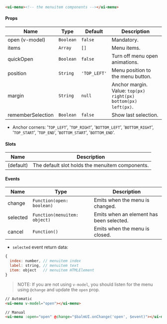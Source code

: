 ```html
<ui-menu><!-- the menuitem components --></ui-menu>
```

#### Props

| Name              | Type      | Default      | Description                                                    |
| ----------------- | --------- | ------------ | -------------------------------------------------------------- |
| open (v-model)    | `Boolean` | `false`      | Mandatory.                                                     |
| items             | `Array`   | `[]`         | Menu items.                                                    |
| quickOpen         | `Boolean` | `false`      | Turn off menu open animations.                                 |
| position          | `String`  | `'TOP_LEFT'` | Menu position to the menu button.                              |
| margin            | `String`  | `null`       | Anchor margin. Value: `top(px) right(px) bottom(px) left(px)`. |
| rememberSelection | `Boolean` | `false`      | Show last selection.                                           |

- Anchor corners: '`TOP_LEFT`', '`TOP_RIGHT`', '`BOTTOM_LEFT`', '`BOTTOM_RIGHT`', '`TOP_START`', '`TOP_END`', '`BOTTOM_START`', '`BOTTOM_END`'.

#### Slots

| Name      | Description                                     |
| --------- | ----------------------------------------------- |
| (default) | The default slot holds the menuitem components. |

#### Events

| Name     | Type                         | Description                              |
| -------- | ---------------------------- | ---------------------------------------- |
| change   | `Function(open: boolean)`    | Emits when the menu is changed.          |
| selected | `Function(menuitem: object)` | Emits when an element has been selected. |
| cancel   | `Function()`                 | Emits when the menu is closed.           |

- `selected` event return data:

```js
{
  index: number, // menuitem index
  label: string, // menuitem text
  item: object   // menuitem HTMLElement
}
```

> NOTE: If you are not using `v-model`, you should listen for the menu using `@change` and update the `open` prop.

```html
// Automatic
<ui-menu v-model="open"></ui-menu>

// Manual
<ui-menu :open="open" @change="$balmUI.onChange('open', $event)"></ui-menu>
```
